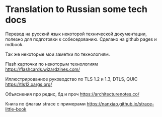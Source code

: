 # Translation to Russian some tech docs

Перевод на русский язык некоторой технической документации, полезно для подготовки к собеседованию.
Сделано на github pages и mdbook.

Так же некоторые мои заметки по технологиям.

Flash карточки по некоторым технологиям
https://flashcards.wizardzines.com/

Иллюстрированное руководство по TLS 1.2 и 1.3, DTLS, QUIC
https://tls12.xargs.org/
 

Объяснения про редис, бд и проч
https://architecturenotes.co/


Книга по флагам strace с примерами
https://nanxiao.github.io/strace-little-book
